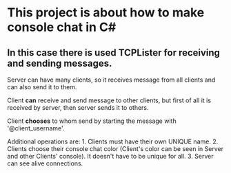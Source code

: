 # This project is about how to make console chat in C#

## In this case there is used TCPLister for receiving and sending messages.

Server can have many clients, so it receives message from all clients and can also send it to them.

Client **can** receive and send message to other clients, but first of all it is received by server, then server sends it to others.

Client **chooses** to whom send by starting the message with '@client_username'.

Additional operations are:
    1. Clients must have their own UNIQUE name.
    2. Clients choose their console chat color (Client's color can be seen in Server and other Clients' console). It doesn't have to be unique for all. 
    3. Server can see alive connections.